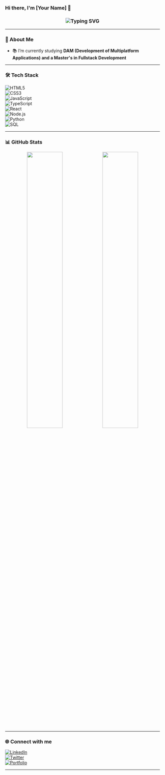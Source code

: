 ### Hi there, I'm [Your Name] 👋

<!-- Typing effect -->
<h3 align="center">
  <img src="https://readme-typing-svg.herokuapp.com?font=Fira+Code&size=22&pause=1000&color=F70000&center=true&vCenter=true&multiline=true&width=600&height=60&lines=Software+Developer;Open+Source+Contributor;Tech+Enthusiast" alt="Typing SVG" />
</h3>

---

### 🚀 About Me


- 📚 I’m currently studying **DAM (Development of Multiplatform Applications) and a Master's in Fullstack Development**


---

### 🛠️ Tech Stack

![HTML5](https://img.shields.io/badge/-HTML5-E34F26?style=flat&logo=html5&logoColor=white)  
![CSS3](https://img.shields.io/badge/-CSS3-1572B6?style=flat&logo=css3&logoColor=white)  
![JavaScript](https://img.shields.io/badge/-JavaScript-F7DF1E?style=flat&logo=javascript&logoColor=black)  
![TypeScript](https://img.shields.io/badge/-TypeScript-007ACC?style=flat&logo=typescript&logoColor=white)  
![React](https://img.shields.io/badge/-React-61DAFB?style=flat&logo=react&logoColor=white)  
![Node.js](https://img.shields.io/badge/-Node.js-339933?style=flat&logo=node.js&logoColor=white)  
![Python](https://img.shields.io/badge/-Python-3776AB?style=flat&logo=python&logoColor=white)  
![SQL](https://img.shields.io/badge/-SQL-4479A1?style=flat&logo=postgresql&logoColor=white)  

---

### 📊 GitHub Stats

<p align="center">
  <img width="48%" src="https://github-readme-stats.vercel.app/api?username=your-username&show_icons=true&theme=radical" />
  <img width="48%" src="https://github-readme-streak-stats.herokuapp.com/?user=your-username&theme=radical" />
</p>

---



### 🌐 Connect with me

[![LinkedIn](https://img.shields.io/badge/-LinkedIn-blue?style=flat&logo=linkedin)](https://linkedin.com/in/your-profile)  
[![Twitter](https://img.shields.io/badge/-Twitter-blue?style=flat&logo=twitter&logoColor=white)](https://twitter.com/your-profile)  
[![Portfolio](https://img.shields.io/badge/-Portfolio-black?style=flat&logo=web&logoColor=white)](https://your-portfolio.com)

---



